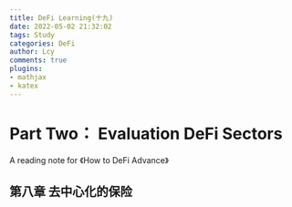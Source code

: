 ```yaml
---
title: DeFi Learning(十九)
date: 2022-05-02 21:32:02
tags: Study
categories: DeFi
author: Lcy
comments: true
plugins: 
- mathjax
- katex
---
```


# Part Two： Evaluation DeFi Sectors

A reading note for 《How to DeFi Advance》

## 第八章 去中心化的保险

